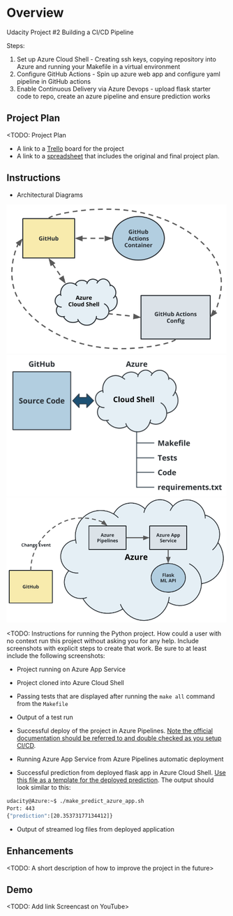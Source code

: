 # Overview

Udacity Project #2 Building a CI/CD Pipeline

Steps:

1. Set up Azure Cloud Shell - Creating ssh keys, copying repository into Azure and running your Makefile in a virtual environment
2. Configure GitHub Actions - Spin up azure web app and configure yaml pipeline in GitHub actions
3. Enable Continuous Delivery via Azure Devops - upload flask starter code to repo, create an azure pipeline and ensure prediction works

## Project Plan

<TODO: Project Plan

* A link to a [Trello](https://trello.com/b/mgbM0QV5/udacity-project-2) board for the project
* A link to a [spreadsheet](https://docs.google.com/spreadsheets/d/1V2cy8WjRHUGpVEoUbSiUSh5qYBpkyyxbSuYpjcarDEg/edit#gid=1348135932) that includes the original and final project plan.

## Instructions

* Architectural Diagrams

![CI Diagram](https://raw.githubusercontent.com/lmnicholls/flask-ml-service/main/Images/ci-diagram.png)
![Azure Cloud Shell Diagram](https://raw.githubusercontent.com/lmnicholls/flask-ml-service/main/Images/azure-cloud-shell.png)
![CD Diagram](https://raw.githubusercontent.com/lmnicholls/flask-ml-service/main/Images/cd-diagram.png)

<TODO:  Instructions for running the Python project.  How could a user with no context run this project without asking you for any help.  Include screenshots with explicit steps to create that work. Be sure to at least include the following screenshots:

* Project running on Azure App Service

* Project cloned into Azure Cloud Shell

* Passing tests that are displayed after running the `make all` command from the `Makefile`

* Output of a test run

* Successful deploy of the project in Azure Pipelines.  [Note the official documentation should be referred to and double checked as you setup CI/CD](https://docs.microsoft.com/en-us/azure/devops/pipelines/ecosystems/python-webapp?view=azure-devops).

* Running Azure App Service from Azure Pipelines automatic deployment

* Successful prediction from deployed flask app in Azure Cloud Shell.  [Use this file as a template for the deployed prediction](https://github.com/udacity/nd082-Azure-Cloud-DevOps-Starter-Code/blob/master/C2-AgileDevelopmentwithAzure/project/starter_files/flask-sklearn/make_predict_azure_app.sh).
The output should look similar to this:

```bash
udacity@Azure:~$ ./make_predict_azure_app.sh
Port: 443
{"prediction":[20.35373177134412]}
```

* Output of streamed log files from deployed application

> 

## Enhancements

<TODO: A short description of how to improve the project in the future>

## Demo 

<TODO: Add link Screencast on YouTube>


